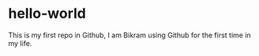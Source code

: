 # hello-world
This is my first repo in Github, I am Bikram using Github for the first time in my life.

